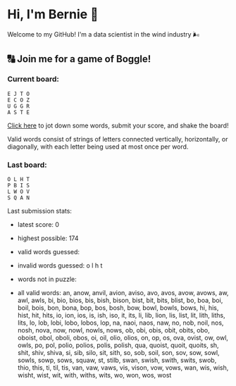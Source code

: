 # Hi, I'm Bernie 👋

Welcome to my GitHub! I'm a data scientist in the wind industry 🌬️

## 🔠 Join me for a game of Boggle!

### Current board:

```
E J T O 
E C O Z 
U G G R 
A S T E 
```

[Click here](https://github.com/bernardbeckerman/bernardbeckerman/issues/new?title=shake&body=E%20J%20T%20O%20%0AE%20C%20O%20Z%20%0AU%20G%20G%20R%20%0AA%20S%20T%20E%20%0A%0AWrite%20a%20comma-separated%20list%20of%20words%20below%2C%20then%20hit%20submit%20to%20score.%0ADelete%20this%20line%20and%20everything%20above%20before%20submitting.%0A%0A) to jot down some words, submit your score, and shake the board!

Valid words consist of strings of letters connected vertically, horizontally, or diagonally, with each letter being used at most once per word.

### Last board:

```
O L H T 
P B I S 
L W O V 
S Q A N 
```

Last submission stats:
* latest score: 0
* highest possible: 174
* valid words guessed:

* invalid words guessed:
o l h t
* words not in puzzle:

* all valid words:
an, anow, anvil, avion, aviso, avo, avos, avow, avows, aw, awl, awls, bi, bio, bios, bis, bish, bison, bist, bit, bits, blist, bo, boa, boi, boil, bois, bon, bona, bop, bos, bosh, bow, bowl, bowls, bows, hi, his, hist, hit, hits, io, ion, ios, is, ish, iso, it, its, li, lib, lion, lis, list, lit, lith, liths, lits, lo, lob, lobi, lobo, lobos, lop, na, naoi, naos, naw, no, nob, noil, nos, nosh, nova, now, nowl, nowls, nows, ob, obi, obis, obit, obits, obo, oboist, obol, oboli, obos, oi, oil, olio, olios, on, op, os, ova, ovist, ow, owl, owls, po, pol, polio, polios, polis, polish, qua, quoist, quoit, quoits, sh, shit, shiv, shiva, si, sib, silo, sit, sith, so, sob, soil, son, sov, sow, sowl, sowls, sowp, sows, squaw, st, stilb, swan, swish, swith, swits, swob, thio, this, ti, til, tis, van, vaw, vaws, vis, vison, vow, vows, wan, wis, wish, wisht, wist, wit, with, withs, wits, wo, won, wos, wost